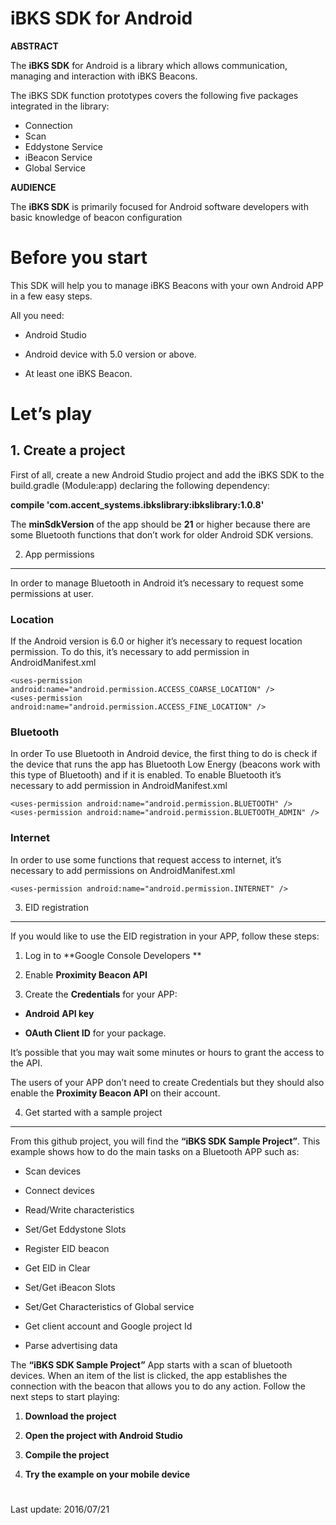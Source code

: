 <span id="_Toc456607170" class="anchor"><span id="_Toc456859050" class="anchor"></span></span>iBKS SDK for Android
==================================================================================================================

**ABSTRACT**

The **iBKS SDK** for Android is a library which allows communication, managing and interaction with iBKS Beacons.

The iBKS SDK function prototypes covers the following five packages integrated in the library: 

-	Connection
-	Scan
-	Eddystone Service
-	iBeacon Service
-	Global Service

**AUDIENCE**

The **iBKS SDK** is primarily focused for Android software developers with basic knowledge of beacon configuration


<span id="_Toc456607170" class="anchor"><span id="_Toc456859050" class="anchor"></span></span>Before you start
==============================================================================================================

This SDK will help you to manage iBKS Beacons with your own Android APP
in a few easy steps.

All you need:

-   Android Studio

-   Android device with 5.0 version or above.

-   At least one iBKS Beacon.


<span id="_Toc456607171" class="anchor"><span id="_Toc456859051" class="anchor"></span></span>Let’s play
========================================================================================================

<span id="_Toc456607172" class="anchor"><span id="_Toc456859052" class="anchor"></span></span> 1. Create a project 
------------------------------------------------------------------------------------------------------------------

<span id="_Toc456607173" class="anchor"></span>First of all, create a
new Android Studio project and add the iBKS SDK to the build.gradle
(Module:app) declaring the following dependency:

**compile 'com.accent_systems.ibkslibrary:ibkslibrary:1.0.8'**

The **minSdkVersion** of the app should be **21** or higher because
there are some Bluetooth functions that don’t work for older Android SDK
versions.


2. App permissions 
---------------------------------------------------------------------------------------------------

In order to manage Bluetooth in Android it’s necessary to request some
permissions at user.

### <span id="_Toc455470644" class="anchor"><span id="_Toc456607174" class="anchor"><span id="_Toc456859054" class="anchor"></span></span></span>Location

If the Android version is 6.0 or higher it’s necessary to request
location permission. To do this, it’s necessary to add permission in
AndroidManifest.xml

``<uses-permission android:name="android.permission.ACCESS_COARSE_LOCATION" />``                    
``<uses-permission android:name="android.permission.ACCESS_FINE_LOCATION" />``

### <span id="_Toc455470645" class="anchor"><span id="_Toc456607175" class="anchor"><span id="_Toc456859055" class="anchor"></span></span></span>Bluetooth

In order To use Bluetooth in Android device, the first thing to do is
check if the device that runs the app has Bluetooth Low Energy (beacons
work with this type of Bluetooth) and if it is enabled. To enable
Bluetooth it’s necessary to add permission in AndroidManifest.xml

``<uses-permission android:name="android.permission.BLUETOOTH" />``         
``<uses-permission android:name="android.permission.BLUETOOTH_ADMIN" />``


### Internet

In order to use some functions that request access to internet, it’s
necessary to add permissions on AndroidManifest.xml

``<uses-permission android:name="android.permission.INTERNET" />``


3. EID registration 
------------------------------------------------------

If you would like to use the EID registration in your APP, follow these
steps:

1. Log in to **Google Console Developers **

2. Enable **Proximity Beacon API**

3. Create the **Credentials** for your APP:

-   **Android** **API key**

-   **OAuth Client ID** for your package.

It’s possible that you may wait some minutes or hours to grant the
access to the API.

The users of your APP don’t need to create Credentials but they should
also enable the **Proximity Beacon API** on their account.


4. Get started with a sample project 
------------------------------------

From this github project, you will find the **“iBKS SDK
Sample Project”**. This example shows how to do the main tasks on a
Bluetooth APP such as:

-   Scan devices

-   Connect devices

-   Read/Write characteristics

-   Set/Get Eddystone Slots

-   Register EID beacon

-   Get EID in Clear

-   Set/Get iBeacon Slots

-   Set/Get Characteristics of Global service

-   Get client account and Google project Id

-   Parse advertising data

The **“iBKS SDK Sample Project”** App starts with a scan of bluetooth
devices. When an item of the list is clicked, the app establishes the
connection with the beacon that allows you to do any action. Follow the
next steps to start playing:


1. **Download the project**

2. **Open the project with Android Studio**

3. **Compile the project**

4. **Try the example on your mobile device**

<span id="_Toc456607171" class="anchor"><span id="_Toc456859051" class="anchor"></span></span>
========================================================================================================
Last update: 2016/07/21
